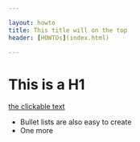 ```yaml
---

layout: howto
title: This title will on the top
header: [HOWTOs](index.html)

---
```


# This is a H1

[the clickable text](http://xlson.com/)

* Bullet lists are also easy to create
* One more
